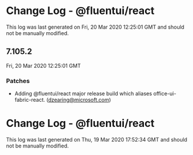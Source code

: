 # Change Log - @fluentui/react

This log was last generated on Fri, 20 Mar 2020 12:25:01 GMT and should not be manually modified.

## 7.105.2
Fri, 20 Mar 2020 12:25:01 GMT

### Patches

- Adding @fluentui/react major release build which aliases office-ui-fabric-react. (dzearing@microsoft.com)
# Change Log - @fluentui/react

This log was last generated on Thu, 19 Mar 2020 17:52:34 GMT and should not be manually modified.
